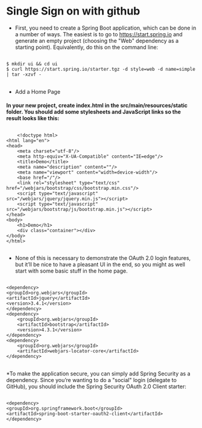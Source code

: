 # Single Sign on with github 


* First, you need to create a Spring Boot application, which can be done in a number of ways. The easiest is to go to https://start.spring.io and generate an empty project (choosing the "Web" dependency as a starting point). Equivalently, do this on the command line:
##
    $ mkdir ui && cd ui
    $ curl https://start.spring.io/starter.tgz -d style=web -d name=simple | tar -xzvf -


##

* Add a Home Page
#### In your new project, create index.html in the src/main/resources/static folder. You should add some stylesheets and JavaScript links so the result looks like this:



##

        <!doctype html>
    <html lang="en">
    <head>
        <meta charset="utf-8"/>
        <meta http-equiv="X-UA-Compatible" content="IE=edge"/>
        <title>Demo</title>
        <meta name="description" content=""/>
        <meta name="viewport" content="width=device-width"/>
        <base href="/"/>
        <link rel="stylesheet" type="text/css" href="/webjars/bootstrap/css/bootstrap.min.css"/>
        <script type="text/javascript" src="/webjars/jquery/jquery.min.js"></script>
        <script type="text/javascript" src="/webjars/bootstrap/js/bootstrap.min.js"></script>
    </head>
    <body>
        <h1>Demo</h1>
        <div class="container"></div>
    </body>
    </html>    




##

* None of this is necessary to demonstrate the OAuth 2.0 login features, but it’ll be nice to have a pleasant UI in the end, so you might as well start with some basic stuff in the home page.

## 
    <dependency>
	<groupId>org.webjars</groupId>
	<artifactId>jquery</artifactId>
	<version>3.4.1</version>
    </dependency>
    <dependency>
        <groupId>org.webjars</groupId>
        <artifactId>bootstrap</artifactId>
        <version>4.3.1</version>
    </dependency>
    <dependency>
        <groupId>org.webjars</groupId>
        <artifactId>webjars-locator-core</artifactId>
    </dependency>
##

*To make the application secure, you can simply add Spring Security as a dependency. Since you’re wanting to do a "social" login (delegate to GitHub), you should include the Spring Security OAuth 2.0 Client starter:


##
    <dependency>
	<groupId>org.springframework.boot</groupId>
	<artifactId>spring-boot-starter-oauth2-client</artifactId>
    </dependency>
##